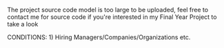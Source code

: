 The project source code model is too large to be uploaded, feel free to contact me for source code if you're interested in my Final Year Project to take a look

CONDITIONS: 1) Hiring Managers/Companies/Organizations etc.
